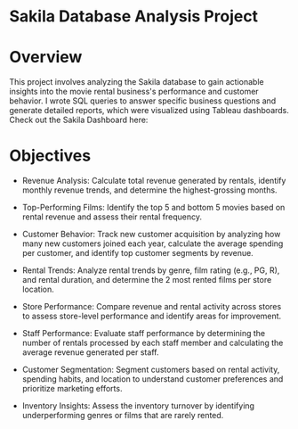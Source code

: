 # Sakila Database Analysis Project

# Overview 

This project involves analyzing the Sakila database to gain actionable insights into the movie rental business's performance and customer behavior. I wrote SQL queries to answer specific business questions and generate detailed reports, which were visualized using Tableau dashboards. Check out the Sakila Dashboard here:

# Objectives

- Revenue Analysis: Calculate total revenue generated by rentals, identify monthly revenue trends, and determine the highest-grossing months.

- Top-Performing Films: Identify the top 5 and bottom 5 movies based on rental revenue and assess their rental frequency.
- Customer Behavior: Track new customer acquisition by analyzing how many new customers joined each year, calculate the average spending per customer, and identify top customer segments by revenue.
- Rental Trends: Analyze rental trends by genre, film rating (e.g., PG, R), and rental duration, and determine the 2 most rented films per store location.
- Store Performance: Compare revenue and rental activity across stores to assess store-level performance and identify areas for improvement.
- Staff Performance: Evaluate staff performance by determining the number of rentals processed by each staff member and calculating the average revenue generated per staff.
- Customer Segmentation: Segment customers based on rental activity, spending habits, and location to understand customer preferences and prioritize marketing efforts.
- Inventory Insights: Assess the inventory turnover by identifying underperforming genres or films that are rarely rented.
